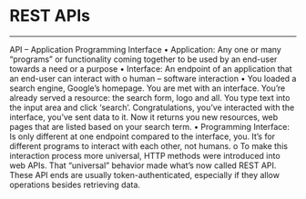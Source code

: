# REST APIs
--------------------------------
API – Application Programming Interface
•	Application: Any one or many “programs” or functionality coming together to be used by an end-user towards a need or a purpose
•	Interface: An endpoint of an application that an end-user can interact with
  o	human – software interaction
    •	You loaded a search engine, Google’s homepage. You are met with an interface. You’re already served a resource: the search form, logo and all. You type text into   the input area and click ‘search’. Congratulations, you’ve interacted with the interface, you’ve sent data to it. Now it returns you new resources, web pages that are listed based on your search term.
•	Programming Interface: Is only different at one endpoint compared to the interface, you. It’s for different programs to interact with each other, not humans.
o	To make this interaction process more universal, HTTP methods were introduced into web APIs. That “universal” behavior made what’s now called REST API. These API ends are usually token-authenticated, especially if they allow operations besides retrieving data.
